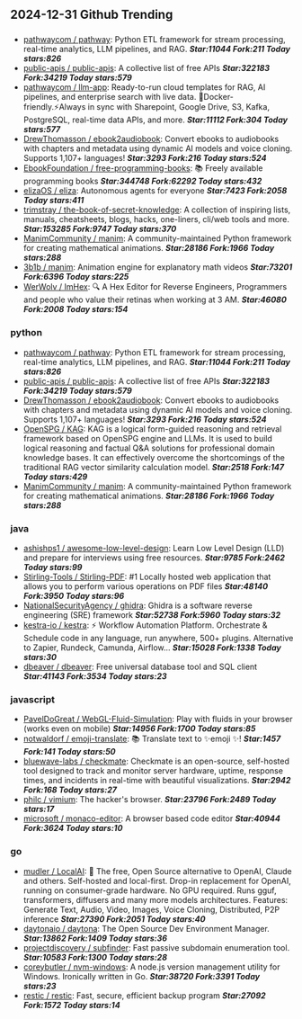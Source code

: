 ## 2024-12-31 Github Trending

### 
* [pathwaycom / pathway](https://github.com/pathwaycom/pathway): Python ETL framework for stream processing, real-time analytics, LLM pipelines, and RAG. ***Star:11044 Fork:211 Today stars:826***
* [public-apis / public-apis](https://github.com/public-apis/public-apis): A collective list of free APIs ***Star:322183 Fork:34219 Today stars:579***
* [pathwaycom / llm-app](https://github.com/pathwaycom/llm-app): Ready-to-run cloud templates for RAG, AI pipelines, and enterprise search with live data. 🐳Docker-friendly.⚡Always in sync with Sharepoint, Google Drive, S3, Kafka, PostgreSQL, real-time data APIs, and more. ***Star:11112 Fork:304 Today stars:577***
* [DrewThomasson / ebook2audiobook](https://github.com/DrewThomasson/ebook2audiobook): Convert ebooks to audiobooks with chapters and metadata using dynamic AI models and voice cloning. Supports 1,107+ languages! ***Star:3293 Fork:216 Today stars:524***
* [EbookFoundation / free-programming-books](https://github.com/EbookFoundation/free-programming-books): 📚 Freely available programming books ***Star:344748 Fork:62292 Today stars:432***
* [elizaOS / eliza](https://github.com/elizaOS/eliza): Autonomous agents for everyone ***Star:7423 Fork:2058 Today stars:411***
* [trimstray / the-book-of-secret-knowledge](https://github.com/trimstray/the-book-of-secret-knowledge): A collection of inspiring lists, manuals, cheatsheets, blogs, hacks, one-liners, cli/web tools and more. ***Star:153285 Fork:9747 Today stars:370***
* [ManimCommunity / manim](https://github.com/ManimCommunity/manim): A community-maintained Python framework for creating mathematical animations. ***Star:28186 Fork:1966 Today stars:288***
* [3b1b / manim](https://github.com/3b1b/manim): Animation engine for explanatory math videos ***Star:73201 Fork:6396 Today stars:225***
* [WerWolv / ImHex](https://github.com/WerWolv/ImHex): 🔍 A Hex Editor for Reverse Engineers, Programmers and people who value their retinas when working at 3 AM. ***Star:46080 Fork:2008 Today stars:154***

### python
* [pathwaycom / pathway](https://github.com/pathwaycom/pathway): Python ETL framework for stream processing, real-time analytics, LLM pipelines, and RAG. ***Star:11044 Fork:211 Today stars:826***
* [public-apis / public-apis](https://github.com/public-apis/public-apis): A collective list of free APIs ***Star:322183 Fork:34219 Today stars:579***
* [DrewThomasson / ebook2audiobook](https://github.com/DrewThomasson/ebook2audiobook): Convert ebooks to audiobooks with chapters and metadata using dynamic AI models and voice cloning. Supports 1,107+ languages! ***Star:3293 Fork:216 Today stars:524***
* [OpenSPG / KAG](https://github.com/OpenSPG/KAG): KAG is a logical form-guided reasoning and retrieval framework based on OpenSPG engine and LLMs. It is used to build logical reasoning and factual Q&A solutions for professional domain knowledge bases. It can effectively overcome the shortcomings of the traditional RAG vector similarity calculation model. ***Star:2518 Fork:147 Today stars:429***
* [ManimCommunity / manim](https://github.com/ManimCommunity/manim): A community-maintained Python framework for creating mathematical animations. ***Star:28186 Fork:1966 Today stars:288***

### java
* [ashishps1 / awesome-low-level-design](https://github.com/ashishps1/awesome-low-level-design): Learn Low Level Design (LLD) and prepare for interviews using free resources. ***Star:9785 Fork:2462 Today stars:99***
* [Stirling-Tools / Stirling-PDF](https://github.com/Stirling-Tools/Stirling-PDF): #1 Locally hosted web application that allows you to perform various operations on PDF files ***Star:48140 Fork:3950 Today stars:96***
* [NationalSecurityAgency / ghidra](https://github.com/NationalSecurityAgency/ghidra): Ghidra is a software reverse engineering (SRE) framework ***Star:52738 Fork:5960 Today stars:32***
* [kestra-io / kestra](https://github.com/kestra-io/kestra): ⚡ Workflow Automation Platform. Orchestrate & Schedule code in any language, run anywhere, 500+ plugins. Alternative to Zapier, Rundeck, Camunda, Airflow... ***Star:15028 Fork:1338 Today stars:30***
* [dbeaver / dbeaver](https://github.com/dbeaver/dbeaver): Free universal database tool and SQL client ***Star:41143 Fork:3534 Today stars:23***

### javascript
* [PavelDoGreat / WebGL-Fluid-Simulation](https://github.com/PavelDoGreat/WebGL-Fluid-Simulation): Play with fluids in your browser (works even on mobile) ***Star:14956 Fork:1700 Today stars:85***
* [notwaldorf / emoji-translate](https://github.com/notwaldorf/emoji-translate): 📚 Translate text to ✨emoji ✨! ***Star:1457 Fork:141 Today stars:50***
* [bluewave-labs / checkmate](https://github.com/bluewave-labs/checkmate): Checkmate is an open-source, self-hosted tool designed to track and monitor server hardware, uptime, response times, and incidents in real-time with beautiful visualizations. ***Star:2942 Fork:168 Today stars:27***
* [philc / vimium](https://github.com/philc/vimium): The hacker's browser. ***Star:23796 Fork:2489 Today stars:17***
* [microsoft / monaco-editor](https://github.com/microsoft/monaco-editor): A browser based code editor ***Star:40944 Fork:3624 Today stars:10***

### go
* [mudler / LocalAI](https://github.com/mudler/LocalAI): 🤖 The free, Open Source alternative to OpenAI, Claude and others. Self-hosted and local-first. Drop-in replacement for OpenAI, running on consumer-grade hardware. No GPU required. Runs gguf, transformers, diffusers and many more models architectures. Features: Generate Text, Audio, Video, Images, Voice Cloning, Distributed, P2P inference ***Star:27390 Fork:2051 Today stars:40***
* [daytonaio / daytona](https://github.com/daytonaio/daytona): The Open Source Dev Environment Manager. ***Star:13862 Fork:1409 Today stars:36***
* [projectdiscovery / subfinder](https://github.com/projectdiscovery/subfinder): Fast passive subdomain enumeration tool. ***Star:10583 Fork:1300 Today stars:28***
* [coreybutler / nvm-windows](https://github.com/coreybutler/nvm-windows): A node.js version management utility for Windows. Ironically written in Go. ***Star:38720 Fork:3391 Today stars:23***
* [restic / restic](https://github.com/restic/restic): Fast, secure, efficient backup program ***Star:27092 Fork:1572 Today stars:14***
